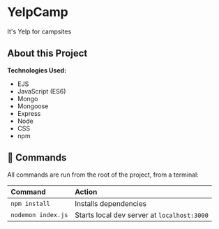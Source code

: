 # YelpCamp

It's Yelp for campsites

<!-- Check it out: [Adam's Portfolio](https://adamgonzales.netlify.app/) -->

## About this Project

**Technologies Used:**

- EJS
- JavaScript (ES6)
- Mongo
- Mongoose
- Express
- Node
- CSS
- npm

<!-- [Figma design file](https://www.figma.com/file/uMRRCvFNkalcPhBOtRyqXX/Portfolio-v2.5?node-id=2%3A3) -->

<!-- Deployed via [netlify](https://www.netlify.com/) -->

## 🧞 Commands

All commands are run from the root of the project, from a terminal:

| Command            | Action                                      |
| :----------------- | :------------------------------------------ |
| `npm install`      | Installs dependencies                       |
| `nodemon index.js` | Starts local dev server at `localhost:3000` |

<!-- ## 🚀 Deployment

| Command             | Action                                       |
| :------------------ | :------------------------------------------- |
| `npm run build`     | Build your production site to `./dist/`      |
| `npm run preview`   | Preview your build locally, before deploying |
| `ntl deploy`        | Deploy to a unique preview URL               |
| `ntl deploy --prod` | Deploy the site into production              | -->
